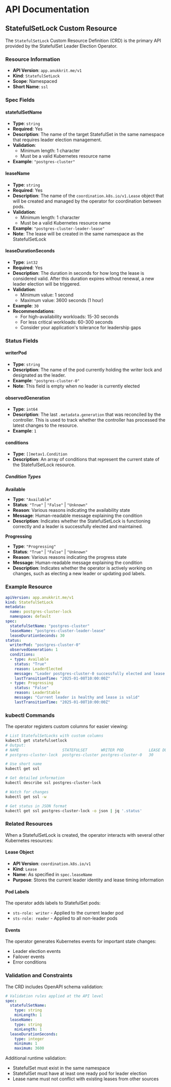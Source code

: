 # API Documentation

## StatefulSetLock Custom Resource

The `StatefulSetLock` Custom Resource Definition (CRD) is the primary API provided by the StatefulSet Leader Election Operator.

### Resource Information

- **API Version**: `app.anukkrit.me/v1`
- **Kind**: `StatefulSetLock`
- **Scope**: Namespaced
- **Short Name**: `ssl`

### Spec Fields

#### statefulSetName

- **Type**: `string`
- **Required**: Yes
- **Description**: The name of the target StatefulSet in the same namespace that requires leader election management.
- **Validation**: 
  - Minimum length: 1 character
  - Must be a valid Kubernetes resource name
- **Example**: `"postgres-cluster"`

#### leaseName

- **Type**: `string`
- **Required**: Yes
- **Description**: The name of the `coordination.k8s.io/v1.Lease` object that will be created and managed by the operator for coordination between pods.
- **Validation**: 
  - Minimum length: 1 character
  - Must be a valid Kubernetes resource name
- **Example**: `"postgres-cluster-leader-lease"`
- **Note**: The lease will be created in the same namespace as the StatefulSetLock

#### leaseDurationSeconds

- **Type**: `int32`
- **Required**: Yes
- **Description**: The duration in seconds for how long the lease is considered valid. After this duration expires without renewal, a new leader election will be triggered.
- **Validation**: 
  - Minimum value: 1 second
  - Maximum value: 3600 seconds (1 hour)
- **Example**: `30`
- **Recommendations**:
  - For high-availability workloads: 15-30 seconds
  - For less critical workloads: 60-300 seconds
  - Consider your application's tolerance for leadership gaps

### Status Fields

#### writerPod

- **Type**: `string`
- **Description**: The name of the pod currently holding the writer lock and designated as the leader.
- **Example**: `"postgres-cluster-0"`
- **Note**: This field is empty when no leader is currently elected

#### observedGeneration

- **Type**: `int64`
- **Description**: The last `.metadata.generation` that was reconciled by the controller. This is used to track whether the controller has processed the latest changes to the resource.
- **Example**: `1`

#### conditions

- **Type**: `[]metav1.Condition`
- **Description**: An array of conditions that represent the current state of the StatefulSetLock resource.

##### Condition Types

**Available**
- **Type**: `"Available"`
- **Status**: `"True"` | `"False"` | `"Unknown"`
- **Reason**: Various reasons indicating the availability state
- **Message**: Human-readable message explaining the condition
- **Description**: Indicates whether the StatefulSetLock is functioning correctly and a leader is successfully elected and maintained.

**Progressing**
- **Type**: `"Progressing"`
- **Status**: `"True"` | `"False"` | `"Unknown"`
- **Reason**: Various reasons indicating the progress state
- **Message**: Human-readable message explaining the condition
- **Description**: Indicates whether the operator is actively working on changes, such as electing a new leader or updating pod labels.

### Example Resource

```yaml
apiVersion: app.anukkrit.me/v1
kind: StatefulSetLock
metadata:
  name: postgres-cluster-lock
  namespace: default
spec:
  statefulSetName: "postgres-cluster"
  leaseName: "postgres-cluster-leader-lease"
  leaseDurationSeconds: 30
status:
  writerPod: "postgres-cluster-0"
  observedGeneration: 1
  conditions:
  - type: Available
    status: "True"
    reason: LeaderElected
    message: "Leader postgres-cluster-0 successfully elected and lease maintained"
    lastTransitionTime: "2025-01-08T10:00:00Z"
  - type: Progressing
    status: "False"
    reason: LeaderStable
    message: "Current leader is healthy and lease is valid"
    lastTransitionTime: "2025-01-08T10:00:00Z"
```

### kubectl Commands

The operator registers custom columns for easier viewing:

```bash
# List StatefulSetLocks with custom columns
kubectl get statefulsetlock
# Output:
# NAME                   STATEFULSET      WRITER POD           LEASE DURATION   AGE
# postgres-cluster-lock  postgres-cluster postgres-cluster-0   30               5m

# Use short name
kubectl get ssl

# Get detailed information
kubectl describe ssl postgres-cluster-lock

# Watch for changes
kubectl get ssl -w

# Get status in JSON format
kubectl get ssl postgres-cluster-lock -o json | jq '.status'
```

### Related Resources

When a StatefulSetLock is created, the operator interacts with several other Kubernetes resources:

#### Lease Object
- **API Version**: `coordination.k8s.io/v1`
- **Kind**: `Lease`
- **Name**: As specified in `spec.leaseName`
- **Purpose**: Stores the current leader identity and lease timing information

#### Pod Labels
The operator adds labels to StatefulSet pods:
- `sts-role: writer` - Applied to the current leader pod
- `sts-role: reader` - Applied to all non-leader pods

#### Events
The operator generates Kubernetes events for important state changes:
- Leader election events
- Failover events
- Error conditions

### Validation and Constraints

The CRD includes OpenAPI schema validation:

```yaml
# Validation rules applied at the API level
spec:
  statefulSetName:
    type: string
    minLength: 1
  leaseName:
    type: string
    minLength: 1
  leaseDurationSeconds:
    type: integer
    minimum: 1
    maximum: 3600
```

Additional runtime validation:
- StatefulSet must exist in the same namespace
- StatefulSet must have at least one ready pod for leader election
- Lease name must not conflict with existing leases from other sources
